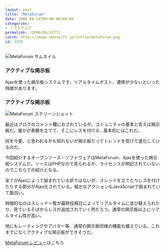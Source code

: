 ```yaml
---
layout: post
title: "MetaForum"
date: 2006-08-24T09:00:00+09:00
categories:
- ソフトウェア
permalink: /2006/08/2277/
catch: http://image.moongift.jp/intro2/metaforum.png
id: 2259
---
```

 ![MetaForum サムネイル](http://image.moongift.jp/intro2/metaforum.t.png "MetaForum サムネイル")
  

### アクティブな掲示板
  
Ajaxを使った掲示板システムです。リアルタイムポスト、遷移が少ないといった特徴があります。  
<!--more-->  

### アクティブな掲示板
  

![MetaForum スクリーンショット](http://image.moongift.jp/intro2/metaforum.png "MetaForum スクリーンショット")

  

最近はブログのコメント欄におされているが、コミュニティの基本と言えば掲示板だ。誰かが表題を立てて、そこにレスを付ける…基本的にはこれだ。

  

何を今更、と思われるかも知れないが掲示板だってトレンドを受けて進化しているのだ。

  

今回紹介するオープンソース・ソフトウェアはMetaForum、Ajaxを使った掲示板システムだ。ソースはPHPなので見られるが、ライセンスが明記されていないのでこちらでの紹介となる。

  

全てがAjaxによって組まれている訳ではないが、スレッドを立てたりレスを付けたりする部分がAjax化されている。細かなアクションもJavaScriptで組まれていて面白い。

  

特徴的なのはスレッド一覧が最終投稿日によってリアルタイムに並び替えられたり、見ているそばからレスが追加されていく所だろう。通常の掲示板以上にリアルタイム性が高い。

  

他にもレーティングやアバター等、通常の掲示板同様の機能も備えている。これまでになくアクティブな掲示板ができそうだ。

  

[MetaForum レビュー](http://oss.moongift.jp/review/i-2281.html)はこちら

